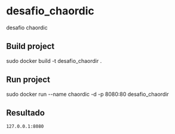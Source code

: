 # desafio_chaordic
desafio chaordic

## Build project
sudo docker build -t desafio_chaordir . 

## Run project
sudo docker run --name chaordic -d -p 8080:80 desafio_chaordir

## Resultado 

```127.0.0.1:8080```

